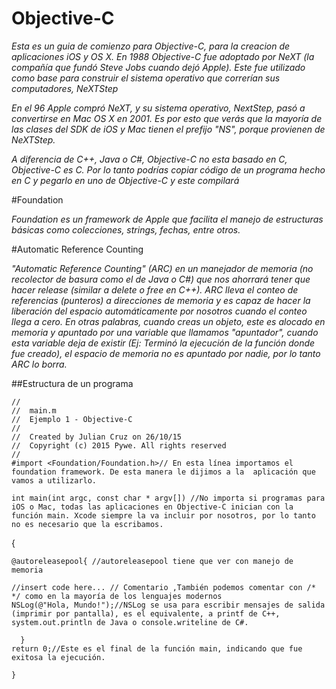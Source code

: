 # Objective-C

*Esta es un guia de comienzo para Objective-C, para la creacion de aplicaciones iOS y OS X. En 1988 Objective-C fue adoptado por NeXT (la compañía que fundó Steve Jobs cuando dejó Apple). Este fue utilizado como base para construir el sistema operativo que correrían sus computadores, NeXTStep*

*En el 96 Apple compró NeXT, y su sistema operativo, NextStep, pasó a convertirse en Mac OS X en 2001. Es por esto que verás que la mayoría de las clases del SDK de iOS y Mac tienen el prefijo "NS", porque provienen de NeXTStep.*

*A diferencia de C++, Java o C#, Objective-C no esta basado en C, Objective-C es C. Por lo tanto podrías copiar código de un programa hecho en C y pegarlo en uno de Objective-C y este compilará*

#Foundation

*Foundation es un framework de Apple que facilita el manejo de estructuras básicas como colecciones, strings, fechas, entre otros.*

#Automatic Reference Counting

*"Automatic Reference Counting" (ARC) en un manejador de memoria (no recolector de basura como el de Java o C#) que nos ahorrará tener que hacer release (similar a delete o free en C++). ARC lleva el conteo de referencias (punteros) a direcciones de memoria y es capaz de hacer la liberación del espacio automáticamente por nosotros cuando el conteo llega a cero. En otras palabras, cuando creas un objeto, este es alocado en memoria y apuntado por una variable que llamamos "apuntador", cuando esta variable deja de existir (Ej: Terminó la ejecución de la función donde fue creado), el espacio de memoria no es apuntado por nadie, por lo tanto ARC lo borra.*

##Estructura de un programa

    //
    //	main.m
    //	Ejemplo 1 - Objective-C
    //
    //	Created by Julian Cruz on 26/10/15
    //	Copyright (c) 2015 Pywe. All rights reserved
    //
    #import <Foundation/Foundation.h>// En esta línea importamos el foundation framework. De esta manera le dijimos a la  aplicación que vamos a utilizarlo.
    
    int main(int argc, const char * argv[]) //No importa si programas para iOS o Mac, todas las aplicaciones en Objective-C inician con la función main. Xcode siempre la va incluir por nosotros, por lo tanto no es necesario que la escribamos.
{

    @autoreleasepool{ //autoreleasepool tiene que ver con manejo de memoria

    //insert code here... // Comentario ,También podemos comentar con /* */ como en la mayoría de los lenguajes modernos
    NSLog(@"Hola, Mundo!");//NSLog se usa para escribir mensajes de salida (imprimir por pantalla), es el equivalente, a printf de C++, system.out.println de Java o console.writeline de C#.

      }
    return 0;//Este es el final de la función main, indicando que fue exitosa la ejecución.

    }

